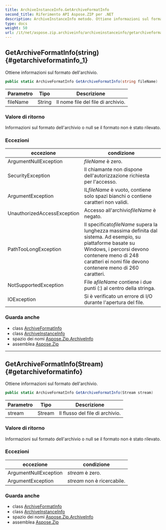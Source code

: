```yaml
---
title: ArchiveInstanceInfo.GetArchiveFormatInfo
second_title: Riferimento API Aspose.ZIP per .NET
description: ArchiveInstanceInfo metodo. Ottiene informazioni sul formato dellarchivio.
type: docs
weight: 50
url: /it/net/aspose.zip.archiveinfo/archiveinstanceinfo/getarchiveformatinfo/
---
```

## GetArchiveFormatInfo(string) {#getarchiveformatinfo_1}

Ottiene informazioni sul formato dell'archivio.

```csharp
public static ArchiveFormatInfo GetArchiveFormatInfo(string fileName)
```

| Parametro | Tipo | Descrizione |
| --- | --- | --- |
| fileName | String | Il nome file del file di archivio. |

### Valore di ritorno

Informazioni sul formato dell'archivio o null se il formato non è stato rilevato.

### Eccezioni

| eccezione | condizione |
| --- | --- |
| ArgumentNullException | *fileName* è zero. |
| SecurityException | Il chiamante non dispone dell'autorizzazione richiesta per l'accesso. |
| ArgumentException | IL*fileName* è vuoto, contiene solo spazi bianchi o contiene caratteri non validi. |
| UnauthorizedAccessException | Accesso all'archivio*fileName* è negato. |
| PathTooLongException | Il specificato*fileName* supera la lunghezza massima definita dal sistema. Ad esempio, su piattaforme basate su Windows, i percorsi devono contenere meno di 248 caratteri ei nomi file devono contenere meno di 260 caratteri. |
| NotSupportedException | File a*fileName* contiene i due punti (:) al centro della stringa. |
| IOException | Si è verificato un errore di I/O durante l'apertura del file. |

### Guarda anche

* class [ArchiveFormatInfo](../../archiveformatinfo/)
* class [ArchiveInstanceInfo](../)
* spazio dei nomi [Aspose.Zip.ArchiveInfo](../../archiveinstanceinfo/)
* assemblea [Aspose.Zip](../../../)

---

## GetArchiveFormatInfo(Stream) {#getarchiveformatinfo}

Ottiene informazioni sul formato dell'archivio.

```csharp
public static ArchiveFormatInfo GetArchiveFormatInfo(Stream stream)
```

| Parametro | Tipo | Descrizione |
| --- | --- | --- |
| stream | Stream | Il flusso del file di archivio. |

### Valore di ritorno

Informazioni sul formato dell'archivio o null se il formato non è stato rilevato.

### Eccezioni

| eccezione | condizione |
| --- | --- |
| ArgumentNullException | *stream* è zero. |
| ArgumentException | *stream* non è ricercabile. |

### Guarda anche

* class [ArchiveFormatInfo](../../archiveformatinfo/)
* class [ArchiveInstanceInfo](../)
* spazio dei nomi [Aspose.Zip.ArchiveInfo](../../archiveinstanceinfo/)
* assemblea [Aspose.Zip](../../../)


